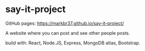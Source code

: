 # say-it-project
GitHub pages:
https://markbr37.github.io/say-it-project/


A website where you can post and see other people posts.


build with: React, Node.JS, Express, MongoDB atlas, Bootstrap.

